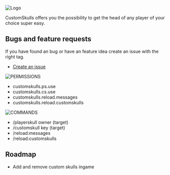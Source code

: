 ![Logo](https://raw.githubusercontent.com/welikecoding/WeLikeCustomSkulls/master/images/welikecustomskulls.png)

CustomSkulls offers you the possibility to get the head of any player of your choice super easy.

## Bugs and feature requests

If you have found an bug or have an feature idea create an issue with the right tag.
 - [Create an issue](https://github.com/welikecoding/CustomSkulls/issues)
 
![PERMISSIONS](https://raw.githubusercontent.com/welikecoding/WeLikeCustomSkulls/master/images/permissions-left.png)

- customskulls.ps.use
- customskulls.cs.use
- customskulls.reload.messages
- customskulls.reload.customskulls

![COMMANDS](https://raw.githubusercontent.com/welikecoding/WeLikeCustomSkulls/master/images/commands-left.png)

- /playerskull owner (target)
- /customskull key (target)
- /reload:messages
- /reload:customskulls

## Roadmap

- Add and remove custom skulls ingame
